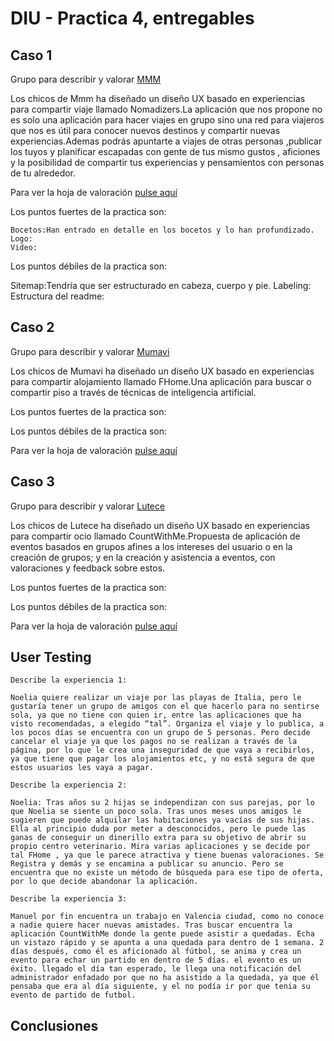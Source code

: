 # DIU - Practica 4, entregables

## Caso 1

Grupo para describir y valorar [MMM](https://github.com/patchispatch/DIU20)


Los chicos de Mmm ha diseñado un diseño UX basado en experiencias para compartir viaje llamado Nomadizers.La aplicación que nos propone no es solo una aplicación para hacer viajes en grupo sino una red para viajeros que nos es útil para conocer nuevos destinos y compartir nuevas experiencias.Ademas podrás apuntarte a viajes de otras personas ,publicar los tuyos y planificar escapadas con gente de tus mismo gustos , aficiones y la posibilidad de compartir tus experiencias y pensamientos con personas de tu alrededor.  

Para ver la hoja de valoración [pulse aquí](https://github.com/salva12345678/DIU/blob/master/P4/DIU1.MMM.xls)

Los puntos fuertes de la practica son:

	Bocetos:Han entrado en detalle en los bocetos y lo han profundizado.
	Logo:
	Video:


Los puntos débiles de la practica son:

  Sitemap:Tendría que ser estructurado en cabeza, cuerpo y pie.
	Labeling:
	Estructura del readme:


## Caso 2

Grupo para describir y valorar [Mumavi](https://github.com/javiercdag/DIU20)

Los chicos de Mumavi ha diseñado un diseño UX basado en experiencias para compartir alojamiento llamado FHome.Una aplicación para buscar o compartir piso a través de técnicas de inteligencia artificial.

Los puntos fuertes de la practica son:

Los puntos débiles de la practica son:

Para ver la hoja de valoración [pulse aquí](https://github.com/salva12345678/DIU/blob/master/P4/DIU2.Mumavi.xls)


## Caso 3

Grupo para describir y valorar [Lutece](https://github.com/IvanitiX/DIU20)

Los chicos de Lutece ha diseñado un diseño UX basado en experiencias para compartir ocio​ llamado CountWithMe.Propuesta de aplicación de eventos basados en grupos afines a los intereses del usuario o en la creación de grupos; y en la creación y asistencia a eventos, con valoraciones y feedback sobre estos.

Los puntos fuertes de la practica son:

Los puntos débiles de la practica son:

Para ver la hoja de valoración [pulse aquí](https://github.com/salva12345678/DIU/blob/master/P4/DIU3.Lutece.xls)

## User Testing

	Describe la experiencia 1:

	Noelia quiere realizar un viaje por las playas de Italia, pero le gustaría tener un grupo de amigos con el que hacerlo para no sentirse sola, ya que no tiene con quien ir, entre las aplicaciones que ha visto recomendadas, a elegido “tal”. Organiza el viaje y lo publica, a los pocos días se encuentra con un grupo de 5 personas. Pero decide cancelar el viaje ya que los pagos no se realizan a través de la página, por lo que le crea una inseguridad de que vaya a recibirlos, ya que tiene que pagar los alojamientos etc, y no está segura de que estos usuarios les vaya a pagar.

	Describe la experiencia 2:

	Noelia: Tras años su 2 hijas se independizan con sus parejas, por lo que Noelia se siente un poco sola. Tras unos meses unos amigos le sugieren que puede alquilar las habitaciones ya vacías de sus hijas. Ella al principio duda por meter a desconocidos, pero le puede las ganas de conseguir un dinerillo extra para su objetivo de abrir su propio centro veterinario. Mira varias aplicaciones y se decide por tal FHome , ya que le parece atractiva y tiene buenas valoraciones. Se Registra y demás y se encamina a publicar su anuncio. Pero se encuentra que no existe un método de búsqueda para ese tipo de oferta, por lo que decide abandonar la aplicación.

	Describe la experiencia 3:

	Manuel por fin encuentra un trabajo en Valencia ciudad, como no conoce a nadie quiere hacer nuevas amistades. Tras buscar encuentra la aplicación CountWithMe donde la gente puede asistir a quedadas. Echa un vistazo rápido y se apunta a una quedada para dentro de 1 semana. 2 días después, como él es aficionado al fútbol, se anima y crea un evento para echar un partido en dentro de 5 días. el evento es un éxito. llegado el día tan esperado, le llega una notificación del administrador enfadado por que no ha asistido a la quedada, ya que él pensaba que era al día siguiente, y el no podía ir por que tenia su evento de partido de futbol.


## Conclusiones
